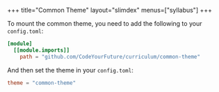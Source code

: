 +++
title="Common Theme"
layout="slimdex"
menus=["syllabus"]
+++

To mount the common theme, you need to add the following to your `config.toml`:

```toml
[module]
  [[module.imports]]
    path = "github.com/CodeYourFuture/curriculum/common-theme"
```

And then set the theme in your `config.toml`:

```toml
theme = "common-theme"
```
